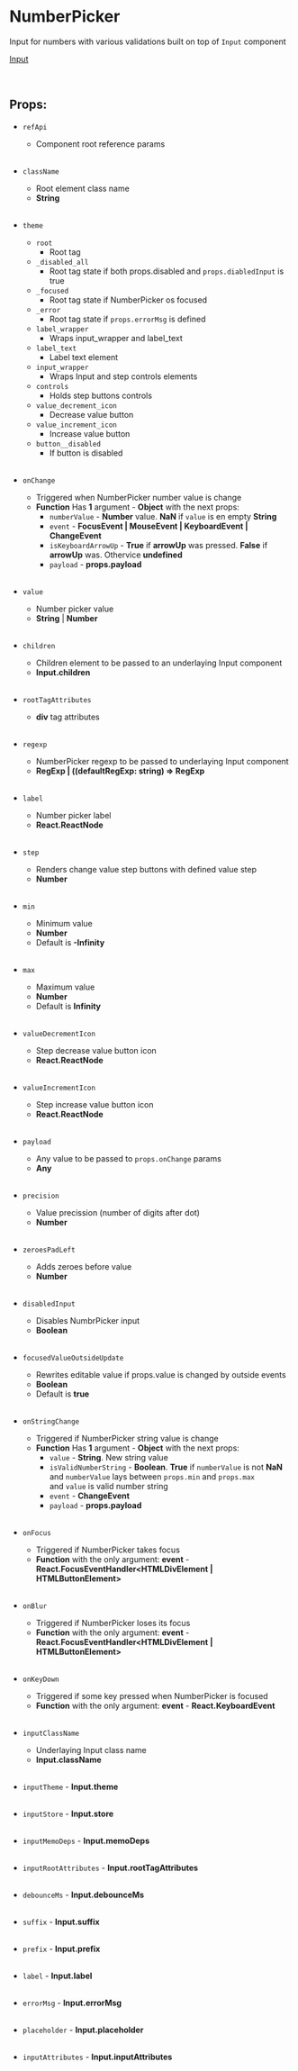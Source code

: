 # NumberPicker

Input for numbers with various validations built on top of `Input` component<br />

[Input](https://github.com/CyberCookie/siegel/tree/master/client_core/ui/Input)

<br />

## Props:

- `refApi`
    - Component root reference params<br /><br />

- `className`
    - Root element class name
    - **String**<br /><br />

- `theme`
    - `root`
        - Root tag
    - `_disabled_all`
        - Root tag state if both props.disabled and `props.diabledInput` is true
    - `_focused`
        - Root tag state if NumberPicker os focused
    - `_error`
        - Root tag state if `props.errorMsg` is defined
    - `label_wrapper`
        - Wraps input_wrapper and label_text
    - `label_text`
        - Label text element
    - `input_wrapper`
        - Wraps Input and step controls elements
    - `controls`
        - Holds step buttons controls
    - `value_decrement_icon`
        - Decrease value button
    - `value_increment_icon`
        - Increase value button
    - `button__disabled`
        - If button is disabled<br /><br />

- `onChange`
    - Triggered when NumberPicker number value is change
    - **Function** Has **1** argument - **Object** with the next props:
        - `numberValue` - **Number** value. **NaN** if `value` is en empty **String**
        - `event` - **FocusEvent | MouseEvent | KeyboardEvent | ChangeEvent**
        - `isKeyboardArrowUp` - **True** if **arrowUp** was pressed. **False** if **arrowUp** was. Othervice **undefined**
        - `payload` - **props.payload**<br /><br />

- `value`
    - Number picker value
    - **String** | **Number**<br /><br />

- `children`
    - Children element to be passed to an underlaying Input component
    - **Input.children**<br /><br />

- `rootTagAttributes`
    - **div** tag attributes<br /><br />

- `regexp`
    - NumberPicker regexp to be passed to underlaying Input component
    - **RegExp | ((defaultRegExp: string) => RegExp**<br /><br />

- `label`
    - Number picker label
    - **React.ReactNode**<br /><br />

- `step`
    - Renders change value step buttons with defined value step
    - **Number**<br /><br />

- `min`
    - Minimum value
    - **Number**
    - Default is **-Infinity**<br /><br />

- `max`
    - Maximum value
    - **Number**
    - Default is **Infinity**<br /><br />

- `valueDecrementIcon`
    - Step decrease value button icon
    - **React.ReactNode**<br /><br />

- `valueIncrementIcon`
    - Step increase value button icon
    - **React.ReactNode**<br /><br />

- `payload`
    - Any value to be passed to `props.onChange` params
    - **Any**<br /><br />

- `precision`
    - Value precission (number of digits after dot)
    - **Number**<br /><br />

- `zeroesPadLeft`
    - Adds zeroes before value
    - **Number**<br /><br />

- `disabledInput`
    - Disables NumbrPicker input
    - **Boolean**<br /><br />

- `focusedValueOutsideUpdate`
    - Rewrites editable value if props.value is changed by outside events
    - **Boolean**
    - Default is **true**<br /><br />

- `onStringChange`
    - Triggered if NumberPicker string value is change
    - **Function** Has **1** argument - **Object** with the next props:
        - `value` - **String**. New string value
        - `isValidNumberString` - **Boolean**. **True** if `numberValue` is not **NaN**<br />
            and `numberValue` lays between `props.min` and `props.max`<br />
            and `value` is valid number string
        - `event` - **ChangeEvent**
        - `payload` - **props.payload**<br /><br />

- `onFocus`
    - Triggered if NumberPicker takes focus
    - **Function** with the only argument: **event** - **React.FocusEventHandler<HTMLDivElement | HTMLButtonElement>**<br /><br />

- `onBlur`
    - Triggered if NumberPicker loses its focus
    - **Function** with the only argument: **event** - **React.FocusEventHandler<HTMLDivElement | HTMLButtonElement>**<br /><br />

- `onKeyDown`
    - Triggered if some key pressed when NumberPicker is focused
    - **Function** with the only argument: **event** - **React.KeyboardEvent<HTMLDivElement>**<br /><br />

- `inputClassName`
    - Underlaying Input class name
    - **Input.className**<br /><br />

- `inputTheme` - **Input.theme**<br /><br />

- `inputStore` - **Input.store**<br /><br />

- `inputMemoDeps` - **Input.memoDeps**<br /><br />

- `inputRootAttributes` - **Input.rootTagAttributes**<br /><br />

- `debounceMs` - **Input.debounceMs**<br /><br />

- `suffix` - **Input.suffix**<br /><br />

- `prefix` - **Input.prefix**<br /><br />

- `label` - **Input.label**<br /><br />

- `errorMsg` - **Input.errorMsg**<br /><br />

- `placeholder` - **Input.placeholder**<br /><br />

- `inputAttributes` - **Input.inputAttributes**<br /><br />